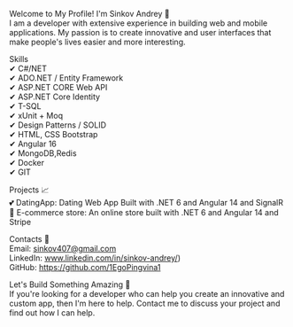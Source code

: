 Welcome to My Profile! I'm Sinkov Andrey 👋    
I am a developer with extensive experience in building web and mobile applications. My passion is to create innovative and user interfaces that make people's lives easier and more interesting.  

Skills  
✔ C#/NET  
✔ ADO.NET / Entity Framework  
✔ ASP.NET CORE Web API  
✔ ASP.NET Core Identity  
✔ T-SQL  
✔ xUnit + Moq  
✔ Design Patterns / SOLID    
✔ HTML, CSS Bootstrap  
✔ Angular 16  
✔ MongoDB,Redis      
✔ Docker  
✔ GIT   

Projects 📈  
💕 DatingApp: Dating Web App Built with .NET 6 and Angular 14 and SignalR  
🛒 E-commerce store: An online store built with .NET 6 and Angular 14 and Stripe

Contacts 🤙   
Email: sinkov407@gmail.com  
LinkedIn: www.linkedin.com/in/sinkov-andrey/)  
GitHub: https://github.com/1EgoPingvina1
  
Let's Build Something Amazing 🚀  
If you're looking for a developer who can help you create an innovative and custom app, then I'm here to help. Contact me to discuss your project and find out how I can help.  
